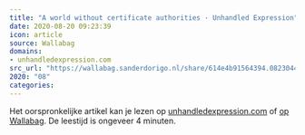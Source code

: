 ```yaml
---
title: "A world without certificate authorities · Unhandled Expression"
date: 2020-08-20 09:23:39
icon: article
source: Wallabag
domains:
- unhandledexpression.com
src_url: "https://wallabag.sanderdorigo.nl/share/614e4b91564394.08230441"
2020: "08"
categories:
---
```

Het oorspronkelijke artikel kan je lezen op [unhandledexpression.com](http://unhandledexpression.com/general/security/2014/07/21/a-world-without-certificate-authorities.html) of [op Wallabag](https://wallabag.sanderdorigo.nl/share/614e4b91564394.08230441). De leestijd is ongeveer 4 minuten.